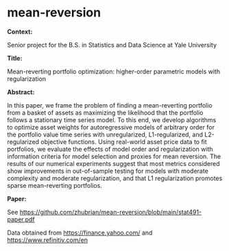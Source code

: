 # mean-reversion

**Context:**

Senior project for the B.S. in Statistics and Data Science at Yale University

**Title:**

Mean-reverting portfolio optimization: higher-order parametric models with regularization

**Abstract:**

In this paper, we frame the problem of finding a mean-reverting portfolio from a basket of
assets as maximizing the likelihood that the portfolio follows a stationary time series model. To
this end, we develop algorithms to optimize asset weights for autoregressive models of arbitrary
order for the portfolio value time series with unregularized, L1-regularized, and L2-regularized
objective functions. Using real-world asset price data to fit portfolios, we evaluate the effects
of model order and regularization with information criteria for model selection and proxies for
mean reversion. The results of our numerical experiments suggest that most metrics considered
show improvements in out-of-sample testing for models with moderate complexity and moderate
regularization, and that L1 regularization promotes sparse mean-reverting portfolios.

**Paper:**

See https://github.com/zhubrian/mean-reversion/blob/main/stat491-paper.pdf

Data obtained from https://finance.yahoo.com/ and https://www.refinitiv.com/en
